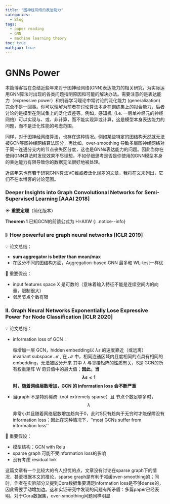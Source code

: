 ```yaml
---
title: "图神经网络的表达能力"
categories:
  - Blog
tags:
  - paper reading
  - GNN
  - machine learning theory
toc: true
mathjax: true
---
```

# GNNs Power

本篇博客旨在总结近些年来对于图神经网络(GNN)表达能力的相关研究，为实际运用GNN算法时出现的各类问题指明原因和可能的解决办法。需要注意的是表达能力（expressive power）和机器学习理论中常讨论的泛化能力 (generalization) 完全不是一回事。你可以理解为前者在讨论算法本身在训练集上的拟合能力，后者讨论的是模型在测试集上的泛化误差等。例如，感知机（i.e. 一层单神经元的神经网络）可以实现与、或、非计算，而不能实现异或计算，这是模型本身表达能力的问题，而不是泛化性能的考虑范围。

同样，对于图神经网络算法，也存在这种情况。例如某些特定的图结构天然就无法被GCN等图神经网络算法区分，再比如，over-smoothing 导致多层图神经网络对于同一连通分支内的节点丧失区分度，这也是GNNs表达能力的问题。因此当你在使用GNN算法时发现效果不尽理想，不如仔细思考是否是你使用的GNN模型本身的表达能力有限导致你的数据无法很好地被处理。

近些年来也有若干研究GNN算法VC维或者泛化误差的文章，我将在文末列出，它们不在本博客的讨论范围。

### Deeper Insights into Graph Convolutional Networks for Semi-Supervised Learning [AAAI 2018]

:sunny: **重要定理**（简化版本）

**Theorem 1** 已知GCN的前馈公式为 H=AXW
{: .notice--info}

### I: How powerful are graph neural networks [ICLR 2019]

 :bulb: 论文总结：

- **sum aggregator is better than mean/max**
- 在区分不同的图结构方面，Aggregation-based GNN 最多和 WL-test一样优

:star2: ​重要假设：

- input features space X 是可数的（意味着输入特征不能是连续空间内的向量，限制很大）
- 邻居节点个数有限

### II. Graph Neural Networks Exponentially Lose Expressive Power For Node Classification [ICLR 2020]

 :bulb: 论文总结：

- information loss of GCN：

  每增加一层 GCN，hidden embedding以 $\lambda s$ 的速度靠近（或远离） invariant subspace $\mathcal{M}$ , 在 $\mathcal{M}$ 中，相同连通区域内且度相同的点具有相同的embedding，无法被区分开来
  其中 $\lambda$ 与邻接矩阵的性质有关，S是 GCN的所有权重矩阵 W 奇异值中的最大值；**因此，当  $$\lambda s<1$$ 时，随着网络层数增加，GCN 的 information loss 会不断严重** 

- 当graph 不是特别稀疏（not extremely sparse）且 节点个数足够多时， $$\lambda$$ 非常小并且随着网络层数增加趋向于0，此时S只有趋向于无穷时才能保障没有information loss；因此在这种情况下，'‘most GCNs suffer from information loss’‘


:star2: 重要假设：

- 模型结构：GCN with Relu 
- sparse graph 可能不受information loss的影响
- 没有考虑 residual link

这篇文章有一个比较大的令人担忧的点，文章没有讨论在sparse graph下的情况，甚至根据本文的推论，sparse graph是有利于减缓over-smoothing的；同时，作者在实验部分又提到Cora数据集要满足information loss是不够dense的，因此需要手动增加边。这和实证研究中发现的问题有所矛盾：多篇paper已经表明，对于Cora数据集，over-smoothing问题同样明显